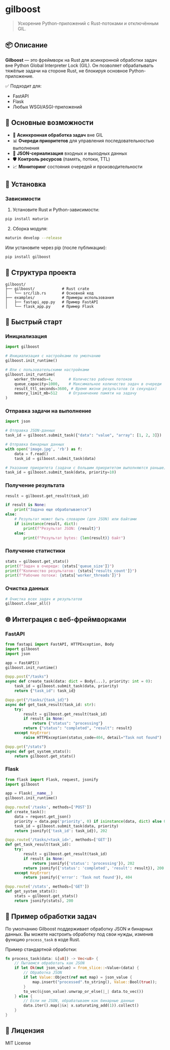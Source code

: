 # gilboost
> Ускорение Python-приложений с Rust-потоками и отключённым GIL.

## 📦 Описание
**Gilboost** — это фреймворк на Rust для асинхронной обработки задач вне Python Global Interpreter Lock (GIL). Он позволяет обрабатывать тяжёлые задачи на стороне Rust, не блокируя основное Python-приложение.

✅ Подходит для:
- FastAPI
- Flask
- Любых WSGI/ASGI-приложений

## 🔑 Основные возможности
- 🚀 **Асинхронная обработка задач** вне GIL
- 📊 **Очереди приоритетов** для управления последовательностью выполнения
- 🔄 **JSON-сериализация** входных и выходных данных
- 🛡️ **Контроль ресурсов** (память, потоки, TTL)
- 📈 **Мониторинг** состояния очередей и производительности

## 🔧 Установка

### Зависимости
1. Установите Rust и Python-зависимости:
```bash
pip install maturin
```

2. Сборка модуля:
```bash
maturin develop --release
```

Или установите через pip (после публикации):
```bash
pip install gilboost
```

## 📁 Структура проекта
```
gilboost/
├── gilboost/            # Rust crate
│   └── src/lib.rs       # Основной код
├── examples/            # Примеры использования
│   ├── fastapi_app.py   # Пример FastAPI
│   └── flask_app.py     # Пример Flask
```

## 🚀 Быстрый старт

### Инициализация
```python
import gilboost

# Инициализация с настройками по умолчанию
gilboost.init_runtime()

# Или с пользовательскими настройками
gilboost.init_runtime(
    worker_threads=4,       # Количество рабочих потоков
    queue_capacity=1000,    # Максимальное количество задач в очереди
    result_ttl_seconds=3600, # Время жизни результатов (в секундах)
    memory_limit_mb=512     # Ограничение памяти на задачу
)
```

### Отправка задачи на выполнение
```python
import json

# Отправка JSON-данных
task_id = gilboost.submit_task({"data": "value", "array": [1, 2, 3]})

# Отправка бинарных данных
with open('image.jpg', 'rb') as f:
    data = f.read()
    task_id = gilboost.submit_task(data)

# Указание приоритета (задачи с большим приоритетом выполняются раньше)
task_id = gilboost.submit_task(data, priority=10)
```

### Получение результата
```python
result = gilboost.get_result(task_id)

if result is None:
    print("Задача еще обрабатывается")
else:
    # Результат может быть словарем (для JSON) или байтами
    if isinstance(result, dict):
        print(f"Результат JSON: {result}")
    else:
        print(f"Результат bytes: {len(result)} байт")
```

### Получение статистики
```python
stats = gilboost.get_stats()
print(f"Задач в очереди: {stats['queue_size']}")
print(f"Количество результатов: {stats['results_count']}")
print(f"Рабочие потоки: {stats['worker_threads']}")
```

### Очистка данных
```python
# Очистка всех задач и результатов
gilboost.clear_all()
```

## 🌐 Интеграция с веб-фреймворками

### FastAPI
```python
from fastapi import FastAPI, HTTPException, Body
import gilboost
import json

app = FastAPI()
gilboost.init_runtime()

@app.post("/tasks")
async def create_task(data: dict = Body(...), priority: int = 0):
    task_id = gilboost.submit_task(data, priority)
    return {"task_id": task_id}

@app.get("/tasks/{task_id}")
async def get_task_result(task_id: str):
    try:
        result = gilboost.get_result(task_id)
        if result is None:
            return {"status": "processing"}
        return {"status": "completed", "result": result}
    except KeyError:
        raise HTTPException(status_code=404, detail="Task not found")

@app.get("/stats")
async def get_system_stats():
    return gilboost.get_stats()
```

### Flask
```python
from flask import Flask, request, jsonify
import gilboost

app = Flask(__name__)
gilboost.init_runtime()

@app.route('/tasks', methods=['POST'])
def create_task():
    data = request.get_json()
    priority = data.pop('priority', 0) if isinstance(data, dict) else 0
    task_id = gilboost.submit_task(data, priority)
    return jsonify({'task_id': task_id}), 202

@app.route('/tasks/<task_id>', methods=['GET'])
def get_task_result(task_id):
    try:
        result = gilboost.get_result(task_id)
        if result is None:
            return jsonify({'status': 'processing'}), 202
        return jsonify({'status': 'completed', 'result': result}), 200
    except KeyError:
        return jsonify({'error': 'Task not found'}), 404

@app.route('/stats', methods=['GET'])
def get_system_stats():
    stats = gilboost.get_stats()
    return jsonify(stats), 200
```

## 🧪 Пример обработки задач

По умолчанию Gilboost поддерживает обработку JSON и бинарных данных. Вы можете настроить обработку под свои нужды, изменив функцию `process_task` в коде Rust.

Пример стандартной обработки:
```rust
fn process_task(data: &[u8]) -> Vec<u8> {
    // Пытаемся обработать как JSON
    if let Ok(mut json_value) = from_slice::<Value>(data) {
        // Обработка JSON
        if let Value::Object(ref mut map) = json_value {
            map.insert("processed".to_string(), Value::Bool(true));
        }
        to_vec(&json_value).unwrap_or_else(|_| data.to_vec())
    } else {
        // Если не JSON, обрабатываем как бинарные данные
        data.iter().map(|&x| x.saturating_add(1)).collect()
    }
}
```

## 📄 Лицензия
MIT License
